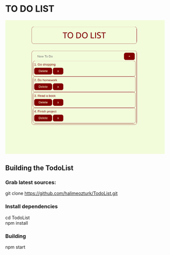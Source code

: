 <h1>TO DO LIST</h1>

<img src="todolist.png"  alt="todolist" style="max-width:100%;" />

<h2>Building the TodoList</h2>

<h3>Grab latest sources:</h3>

git clone https://github.com/halimeozturk/TodoList.git

<h3>Install dependencies </h3>

cd TodoList </br>
npm install

<h3>Building</h3>

npm start

